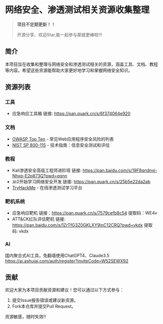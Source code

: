 # 网络安全、渗透测试相关资源收集整理



> **项目不定期更新！！**
>
> 开源分享、欢迎Star,能一起参与那就更棒啦!!!

## 简介

本项目旨在收集和整理与网络安全和渗透测试相关的资源，涵盖工具、文档、教程等内容。希望这些资源能帮助大家更好地学习和掌握网络安全知识。

## 资源列表

### 工具

- 应急响应工具箱    链接: https://pan.quark.cn/s/6f374064e920

### 文档

- [OWASP Top Ten](https://owasp.org/www-project-top-ten/) - 常见Web应用程序安全风险的列表
- [NIST SP 800-115](https://csrc.nist.gov/publications/detail/sp/800-115/final) - 技术指南：信息安全测试和评估

### 教程

- Kali渗透安全高级工程师进阶班		链接: https://pan.baidu.com/s/19F8qndnxj-Nhxp-E2p873Q?pwd=qqnn
- 从0开始学习网络安全开发         链接: https://pan.quark.cn/s/25b5e22da2ab
- [TryHackMe](https://tryhackme.com/) - 在线渗透测试学习平台

### 靶机系统

- 应急响应靶机      			链接：https://pan.quark.cn/s/7579cefb8c54   提取码：WE4v
- ATT&CK红队评估靶机    链接: https://pan.baidu.com/s/1ZrTfG3Z0GKLXY9inC12CRQ?pwd=vkdx 提取码: vkdx 
  

### AI

国内聚合式AI工具，免翻墙使用ChatGPT4、Claude3.5  		 https://ai.ashuiai.com/auth/register?inviteCode=W52SEWX92



## 贡献

欢迎大家为本项目贡献资源和建议！您可以通过以下方式参与：

1. 提交Issue报告错误或建议新资源。
2. Fork本仓库并提交Pull Request。



资源敏感，随时失效!!
